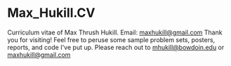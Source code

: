 # Max_Hukill.CV
Curriculum vitae of Max Thrush Hukill. Email: maxhukill@gmail.com
Thank you for visiting! Feel free to peruse some sample problem sets, posters, reports, and code I've put up.
Please reach out to mhukill@bowdoin.edu or maxhukill@gmail.com

